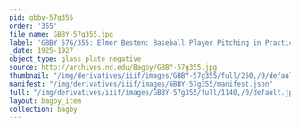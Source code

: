 ```yaml
---
pid: gbby-57g355
order: '355'
file_name: GBBY-57g355.jpg
label: 'GBBY 57G/355: Elmer Besten: Baseball Player Pitching in Practice - 1925-1927'
_date: 1925-1927
object_type: glass plate negative
source: http://archives.nd.edu/Bagby/GBBY-57g355.jpg
thumbnail: "/img/derivatives/iiif/images/GBBY-57g355/full/250,/0/default.jpg"
manifest: "/img/derivatives/iiif/images/GBBY-57g355/manifest.json"
full: "/img/derivatives/iiif/images/GBBY-57g355/full/1140,/0/default.jpg"
layout: bagby_item
collection: bagby
---
```

